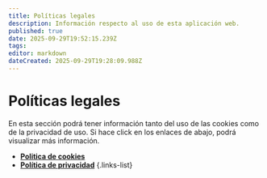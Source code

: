 ```yaml
---
title: Políticas legales
description: Información respecto al uso de esta aplicación web.
published: true
date: 2025-09-29T19:52:15.239Z
tags: 
editor: markdown
dateCreated: 2025-09-29T19:28:09.988Z
---
```


# Políticas legales
En esta sección podrá tener información tanto del uso de las cookies como de la privacidad de uso. Si hace click en los enlaces de abajo, podrá visualizar más información.
- [**Politica de cookies**](/politicas/cookies-policy)
- [**Política de privacidad**](/politicas/privacy-policy)
  {.links-list}